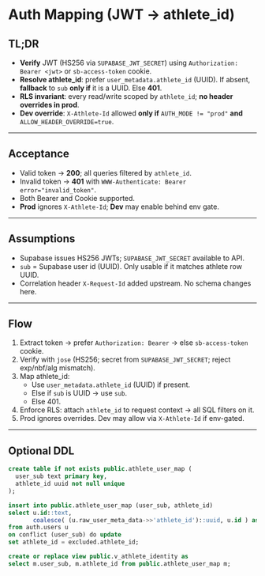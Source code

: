 # Auth Mapping (JWT → athlete_id)

## TL;DR
- **Verify** JWT (HS256 via `SUPABASE_JWT_SECRET`) using `Authorization: Bearer <jwt>` or `sb-access-token` cookie.
- **Resolve athlete_id**: prefer `user_metadata.athlete_id` (UUID). If absent, **fallback** to `sub` **only if** it is a UUID. Else **401**.
- **RLS invariant**: every read/write scoped by `athlete_id`; **no header overrides in prod**.
- **Dev override**: `X-Athlete-Id` allowed **only if** `AUTH_MODE != "prod"` **and** `ALLOW_HEADER_OVERRIDE=true`.

---

## Acceptance
- Valid token → **200**; all queries filtered by `athlete_id`.
- Invalid token → **401** with `WWW-Authenticate: Bearer error="invalid_token"`.
- Both Bearer and Cookie supported.
- **Prod** ignores `X-Athlete-Id`; **Dev** may enable behind env gate.

---

## Assumptions
- Supabase issues HS256 JWTs; `SUPABASE_JWT_SECRET` available to API.
- `sub` = Supabase user id (UUID). Only usable if it matches athlete row UUID.
- Correlation header `X-Request-Id` added upstream. No schema changes here.

---

## Flow
1. Extract token → prefer `Authorization: Bearer` → else `sb-access-token` cookie.
2. Verify with `jose` (HS256; secret from `SUPABASE_JWT_SECRET`; reject exp/nbf/alg mismatch).
3. Map athlete_id:  
   - Use `user_metadata.athlete_id` (UUID) if present.  
   - Else if `sub` is UUID → use `sub`.  
   - Else 401.  
4. Enforce RLS: attach `athlete_id` to request context → all SQL filters on it.  
5. Prod ignores overrides. Dev may allow via `X-Athlete-Id` if env-gated.

---

## Optional DDL
```sql
create table if not exists public.athlete_user_map (
  user_sub text primary key,
  athlete_id uuid not null unique
);

insert into public.athlete_user_map (user_sub, athlete_id)
select u.id::text,
       coalesce( (u.raw_user_meta_data->>'athlete_id')::uuid, u.id ) as athlete_id
from auth.users u
on conflict (user_sub) do update
set athlete_id = excluded.athlete_id;

create or replace view public.v_athlete_identity as
select m.user_sub, m.athlete_id from public.athlete_user_map m;